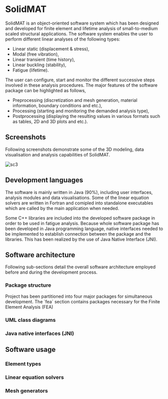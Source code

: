 # SolidMAT
SolidMAT is an object-oriented software system which has been designed and developed for finite element and lifetime analysis of small-to-medium scaled structural applications. The software system enables the user to perform different linear analyses of the following types:
- Linear static (displacement & stress),
- Modal (free vibration),
- Linear transient (time history),
- Linear buckling (stability),
- Fatigue (lifetime).

The user can configure, start and monitor the different successive steps involved in these analysis procedures. The major features of the software package can be highlighted as follows,
- Preprocessing (discretization and mesh generation, material information, boundary conditions and etc.),
- Processing (starting and monitoring the demanded analysis type),
- Postprocessing (displaying the resulting values in various formats such as tables, 2D and 3D plots and etc.).

## Screenshots
Following screenshots demonstrate some of the 3D modeling, data visualisation and analysis capabilities of SolidMAT.

![sc3](https://user-images.githubusercontent.com/13915745/40977697-f7a41cf0-68d1-11e8-8f38-0fa9070e04fc.jpg)

## Development languages
The software is mainly written in Java (90%), including user interfaces, analysis modules and data visualisations. Some of the linear equation solvers are written in Fortran and comipled into standalone executables which are called by the main application when needed. 

Some C++ libraries are included into the developed software package in order to be used in fatigue analysis. Because whole software package has been developed in Java programming language, native interfaces needed to be implemented to establish connection between the package and the libraries. This has been realized by the use of Java Native Interface (JNI).

## Software architecture
Following sub-sections detail the overall software architecture employed before and during the development process.

### Package structure
Project has been partitioned into four major packages for simultaneous development. The `fea´ section contains packages necessary for the Finite Element Analysis (FEA)
### UML class diagrams

### Java native interfaces (JNI)

## Software usage

### Element types

### Linear equation solvers

### Mesh generators
